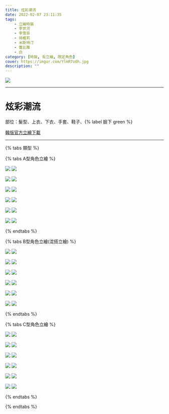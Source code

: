 ```yaml
---
title: 炫彩潮流
date: 2022-02-07 23:11:35
tags:
    - 立繪時裝
    - 李世河
    - 李雪菲
    - 徐維莉
    - 米斯特汀
    - 蕾比雅
    - 白
category: [時裝, 有立繪, 限定角色]
cover: https://imgur.com/YlmR7oOh.jpg
description: ""
---
```


[![](https://imgur.com/YlmR7oOh.jpg)](https://imgur.com/YlmR7oO.jpg)

---
# 炫彩潮流

部位：髮型、上衣、下衣、手套、鞋子、{% label 臉下 green %} 

[韓版官方立繪下載](https://closers.nexon.com/Pds/FanSiteKit)


---

{% tabs 類型 %}
<!-- tab A型-->
{% tabs A型角色立繪 %}
<!-- tab 李世河(Seha)-->
[![](https://imgur.com/L7QyauDh.jpg)](https://imgur.com/L7QyauD.jpg)
[![](https://imgur.com/nswrhRsh.png)](https://imgur.com/nswrhRs.png)
<!-- endtab -->
<!-- tab 李雪菲(Seulbi)-->
[![](https://imgur.com/nyT8d41h.jpg)](https://imgur.com/nyT8d41.jpg)
[![](https://imgur.com/QzjMXqZh.png)](https://imgur.com/QzjMXqZ.png)
<!-- endtab -->
<!-- tab 徐維莉(Yuri)-->
[![](https://imgur.com/HZ3YRmQh.jpg)](https://imgur.com/HZ3YRmQ.jpg)
[![](https://imgur.com/o3U64mkh.png)](https://imgur.com/o3U64mk.png)
<!-- endtab -->
<!-- tab 米斯特汀(Tein)-->
[![](https://imgur.com/QXLnxK4h.jpg)](https://imgur.com/QXLnxK4.jpg)
[![](https://imgur.com/WKD7698h.png)](https://imgur.com/WKD7698.png)
<!-- endtab -->
<!-- tab 蕾比雅(Levia)-->
[![](https://imgur.com/GbqNu6dh.jpg)](https://imgur.com/GbqNu6d.jpg)
[![](https://imgur.com/RxFV25nh.png)](https://imgur.com/RxFV25n.png)
<!-- endtab -->
<!-- tab 白(Bai)-->
[![](https://imgur.com/Jj6mYKnh.jpg)](https://imgur.com/Jj6mYKn.jpg)
[![](https://imgur.com/L3CWCkbh.png)](https://imgur.com/L3CWCkb.png)
<!-- endtab -->
{% endtabs %}
<!-- endtab -->

<!-- tab B型-->
{% tabs B型角色立繪(混搭立繪) %}
<!-- tab 李世河(Seha)-->
[![](https://imgur.com/kuTtsogh.jpg)](https://imgur.com/kuTtsog.jpg)
[![](https://imgur.com/5iLLQHah.png)](https://imgur.com/5iLLQHa.png)
<!-- endtab -->
<!-- tab 李雪菲(Seulbi)-->
[![](https://imgur.com/B7h4p7Ah.jpg)](https://imgur.com/B7h4p7A.jpg)
[![](https://imgur.com/e4jl9WHh.png)](https://imgur.com/e4jl9WH.png)
<!-- endtab -->
<!-- tab 徐維莉(Yuri)-->
[![](https://imgur.com/HjiTxT2h.jpg)](https://imgur.com/HjiTxT2.jpg)
[![](https://imgur.com/FkmfXzjh.png)](https://imgur.com/FkmfXzj.png)
<!-- endtab -->
<!-- tab 米斯特汀(Tein)-->
[![](https://imgur.com/EfS7MuTh.jpg)](https://imgur.com/EfS7MuT.jpg)
[![](https://imgur.com/33egL1Lh.png)](https://imgur.com/33egL1L.png)
<!-- endtab -->
<!-- tab 蕾比雅(Levia)-->
[![](https://imgur.com/7K5ac3Th.jpg)](https://imgur.com/7K5ac3T.jpg)
[![](https://imgur.com/zZgDNKrh.png)](https://imgur.com/zZgDNKr.png)
<!-- endtab -->
<!-- tab 白(Bai)-->
[![](https://imgur.com/rKssyYNh.jpg)](https://imgur.com/rKssyYN.jpg)
[![](https://imgur.com/7IryaZEh.png)](https://imgur.com/7IryaZE.png)
<!-- endtab -->
{% endtabs %}
<!-- endtab -->

<!-- tab C型-->
{% tabs C型角色立繪 %}
<!-- tab 李世河(Seha)-->
[![](https://imgur.com/WrOD20rh.jpg)](https://imgur.com/WrOD20r.jpg)
[![](https://imgur.com/j3MQAAXh.png)](https://imgur.com/j3MQAAX.png)
<!-- endtab -->
<!-- tab 李雪菲(Seulbi)-->
[![](https://imgur.com/25SwNpxh.jpg)](https://imgur.com/25SwNpx.jpg)
[![](https://imgur.com/ziBaVWph.png)](https://imgur.com/ziBaVWp.png)
<!-- endtab -->
<!-- tab 徐維莉(Yuri)-->
[![](https://imgur.com/VZtIfUlh.jpg)](https://imgur.com/VZtIfUl.jpg)
[![](https://imgur.com/nqQ7L49h.png)](https://imgur.com/nqQ7L49.png)
<!-- endtab -->
<!-- tab 米斯特汀(Tein)-->
[![](https://imgur.com/yo3E81Jh.jpg)](https://imgur.com/yo3E81J.jpg)
[![](https://imgur.com/aidv9NAh.png)](https://imgur.com/aidv9NA.png)
<!-- endtab -->
<!-- tab 蕾比雅(Levia)-->
[![](https://imgur.com/goktGUIh.jpg)](https://imgur.com/goktGUI.jpg)
[![](https://imgur.com/MfIcIUxh.png)](https://imgur.com/MfIcIUx.png)
<!-- endtab -->
<!-- tab 白(Bai)-->
[![](https://imgur.com/ELyD0Cvh.jpg)](https://imgur.com/ELyD0Cv.jpg)
[![](https://imgur.com/fszEnYph.png)](https://imgur.com/fszEnYp.png)
<!-- endtab -->
{% endtabs %}
<!-- endtab -->
{% endtabs %}